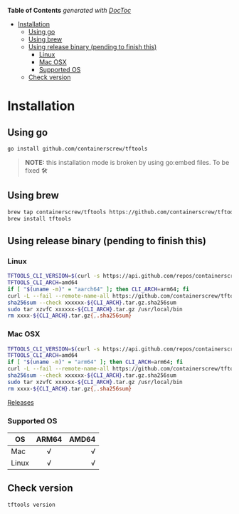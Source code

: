 <!-- START doctoc generated TOC please keep comment here to allow auto update -->
<!-- DON'T EDIT THIS SECTION, INSTEAD RE-RUN doctoc TO UPDATE -->
**Table of Contents**  *generated with [DocToc](https://github.com/thlorenz/doctoc)*

- [Installation](#installation)
  - [Using go](#using-go)
  - [Using brew](#using-brew)
  - [Using release binary (pending to finish this)](#using-release-binary-pending-to-finish-this)
    - [Linux](#linux)
    - [Mac OSX](#mac-osx)
    - [Supported OS](#supported-os)
  - [Check version](#check-version)

<!-- END doctoc generated TOC please keep comment here to allow auto update -->

# Installation

## Using go

```bash
go install github.com/containerscrew/tftools
```
> **NOTE:** this installation mode is broken by using go:embed files. To be fixed 🛠️

## Using brew

```bash
brew tap containerscrew/tftools https://github.com/containerscrew/tftools
brew install tftools
```

## Using release binary (pending to finish this)

### Linux
```bash
TFTOOLS_CLI_VERSION=$(curl -s https://api.github.com/repos/containerscrew/tftools/releases/latest)
TFTOOLS_CLI_ARCH=amd64
if [ "$(uname -m)" = "aarch64" ]; then CLI_ARCH=arm64; fi
curl -L --fail --remote-name-all https://github.com/containerscrew/tftools/releases/download/${TFTOOLS_CLI_VERSION}/XXXXX-${TFTOOLS_CLI_ARCH}.tar.gz{,.sha256sum}
sha256sum --check xxxxxx-${CLI_ARCH}.tar.gz.sha256sum
sudo tar xzvfC xxxxxx-${CLI_ARCH}.tar.gz /usr/local/bin
rm xxxx-${CLI_ARCH}.tar.gz{,.sha256sum}
```

### Mac OSX

```bash
TFTOOLS_CLI_VERSION=$(curl -s https://api.github.com/repos/containerscrew/tftools/releases/latest)
TFTOOLS_CLI_ARCH=amd64
if [ "$(uname -m)" = "arm64" ]; then CLI_ARCH=arm64; fi
curl -L --fail --remote-name-all https://github.com/containerscrew/tftools/releases/download/${TFTOOLS_CLI_VERSION}/XXXXX-${TFTOOLS_CLI_ARCH}.tar.gz{,.sha256sum}
sha256sum --check xxxxxx-${CLI_ARCH}.tar.gz.sha256sum
sudo tar xzvfC xxxxxx-${CLI_ARCH}.tar.gz /usr/local/bin
rm xxxx-${CLI_ARCH}.tar.gz{,.sha256sum}
```

[Releases](https://github.com/containerscrew/tftools/releases)

### Supported OS

| OS        | ARM64 | AMD64 |
|-----------|:-----:|------:|
| Mac       |  √    |   √   |
| Linux     |  √    |   √   |

## Check version

```bash
tftools version
```
